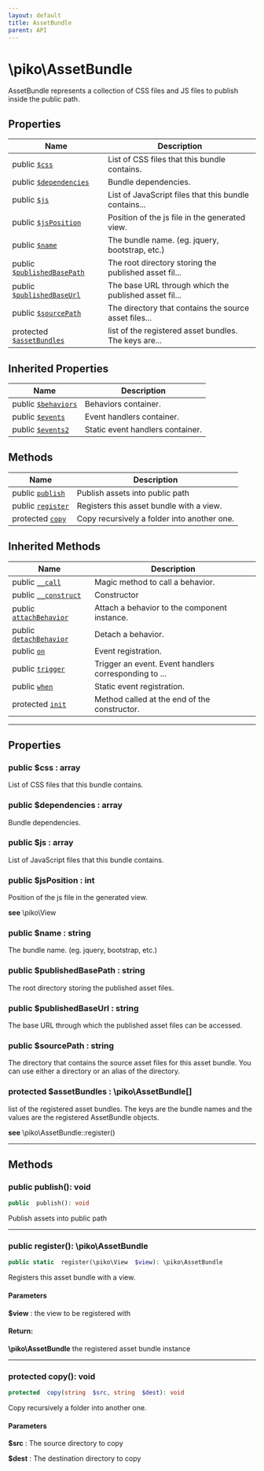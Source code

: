 ```yaml
---
layout: default
title: AssetBundle
parent: API
---
```




# \piko\AssetBundle

AssetBundle represents a collection of CSS files and JS files to publish inside the public path.








## Properties

| Name | Description |
|------|-------------|
| public [`$css`](#property_css) | List of CSS files that this bundle contains.  |
| public [`$dependencies`](#property_dependencies) | Bundle dependencies.  |
| public [`$js`](#property_js) | List of JavaScript files that this bundle contains... |
| public [`$jsPosition`](#property_jsPosition) | Position of the js file in the generated view.  |
| public [`$name`](#property_name) | The bundle name. (eg. jquery, bootstrap, etc.)  |
| public [`$publishedBasePath`](#property_publishedBasePath) | The root directory storing the published asset fil... |
| public [`$publishedBaseUrl`](#property_publishedBaseUrl) | The base URL through which the published asset fil... |
| public [`$sourcePath`](#property_sourcePath) | The directory that contains the source asset files... |
| protected [`$assetBundles`](#property_assetBundles) | list of the registered asset bundles. The keys are... |

## Inherited Properties

| Name | Description |
|------|-------------|
| public [`$behaviors`](Component.md#property_behaviors) | Behaviors container.  |
| public [`$events`](Component.md#property_events) | Event handlers container.  |
| public [`$events2`](Component.md#property_events2) | Static event handlers container.  |

## Methods

| Name | Description |
|------|-------------|
| public [`publish`](#method_publish) | Publish assets into public path  |
| public [`register`](#method_register) | Registers this asset bundle with a view.  |
| protected [`copy`](#method_copy) | Copy recursively a folder into another one.  |

## Inherited Methods

| Name | Description |
|------|-------------|
| public [`__call`](Component.md#method___call) | Magic method to call a behavior.  |
| public [`__construct`](Component.md#method___construct) | Constructor  |
| public [`attachBehavior`](Component.md#method_attachBehavior) | Attach a behavior to the component instance.  |
| public [`detachBehavior`](Component.md#method_detachBehavior) | Detach a behavior.  |
| public [`on`](Component.md#method_on) | Event registration.  |
| public [`trigger`](Component.md#method_trigger) | Trigger an event. Event handlers corresponding to ... |
| public [`when`](Component.md#method_when) | Static event registration.  |
| protected [`init`](Component.md#method_init) | Method called at the end of the constructor.  |

-----


## Properties


<a name="property_css"></a>
### public $css : array
List of CSS files that this bundle contains.






<a name="property_dependencies"></a>
### public $dependencies : array
Bundle dependencies.






<a name="property_js"></a>
### public $js : array
List of JavaScript files that this bundle contains.






<a name="property_jsPosition"></a>
### public $jsPosition : int
Position of the js file in the generated view.




**see**  \piko\View



<a name="property_name"></a>
### public $name : string
The bundle name. (eg. jquery, bootstrap, etc.)






<a name="property_publishedBasePath"></a>
### public $publishedBasePath : string
The root directory storing the published asset files.






<a name="property_publishedBaseUrl"></a>
### public $publishedBaseUrl : string
The base URL through which the published asset files can be accessed.






<a name="property_sourcePath"></a>
### public $sourcePath : string
The directory that contains the source asset files for this asset bundle.
You can use either a directory or an alias of the directory.





<a name="property_assetBundles"></a>
### protected $assetBundles : \piko\AssetBundle[]
list of the registered asset bundles. The keys are the bundle names
and the values are the registered AssetBundle objects.




**see**  \piko\AssetBundle::register()


-----

## Methods




<a name="method_publish"></a>
### public publish(): void

```php
public  publish(): void
```

Publish assets into public path








-----



<a name="method_register"></a>
### public register(): \piko\AssetBundle

```php
public static  register(\piko\View  $view): \piko\AssetBundle
```

Registers this asset bundle with a view.



#### Parameters
**$view** :
the view to be registered with






#### Return:
**\piko\AssetBundle**
the registered asset bundle instance

-----



<a name="method_copy"></a>
### protected copy(): void

```php
protected  copy(string  $src, string  $dest): void
```

Copy recursively a folder into another one.



#### Parameters
**$src** :
The source directory to copy

**$dest** :
The destination directory to copy






